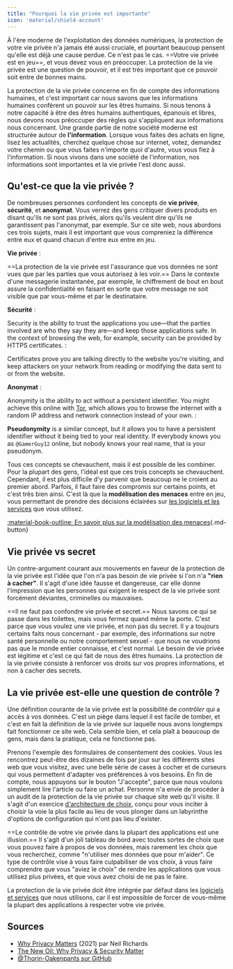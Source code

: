 ```yaml
---
title: "Pourquoi la vie privée est importante"
icon: 'material/shield-account'
---
```


À l'ère moderne de l'exploitation des données numériques, la protection de votre vie privée n'a jamais été aussi cruciale, et pourtant beaucoup pensent qu'elle est déjà une cause perdue. Ce n'est pas le cas. ==Votre vie privée est en jeu==, et vous devez vous en préoccuper. La protection de la vie privée est une question de pouvoir, et il est très important que ce pouvoir soit entre de bonnes mains.

La protection de la vie privée concerne en fin de compte des informations humaines, et c'est important car nous savons que les informations humaines confèrent un pouvoir sur les êtres humains. Si nous tenons à notre capacité à être des êtres humains authentiques, épanouis et libres, nous devons nous préoccuper des règles qui s'appliquent aux informations nous concernant. Une grande partie de notre société moderne est structurée autour de **l'information**. Lorsque vous faites des achats en ligne, lisez les actualités, cherchez quelque chose sur internet, votez, demandez votre chemin ou que vous faites n'importe quoi d'autre, vous vous fiez à l'information. Si nous vivons dans une société de l'information, nos informations sont importantes et la vie privée l'est donc aussi.

## Qu'est-ce que la vie privée ?

De nombreuses personnes confondent les concepts de **vie privée**, **sécurité**, et **anonymat**. Vous verrez des gens critiquer divers produits en disant qu'ils ne sont pas privés, alors qu'ils veulent dire qu'ils ne garantissent pas l'anonymat, par exemple. Sur ce site web, nous abordons ces trois sujets, mais il est important que vous compreniez la différence entre eux et quand chacun d'entre eux entre en jeu.

**Vie privée**
:

==La protection de la vie privée est l'assurance que vos données ne sont vues que par les parties que vous autorisez à les voir.== Dans le contexte d'une messagerie instantanée, par exemple, le chiffrement de bout en bout assure la confidentialité en faisant en sorte que votre message ne soit visible que par vous-même et par le destinataire.

**Sécurité**
:

Security is the ability to trust the applications you use—that the parties involved are who they say they are—and keep those applications safe. In the context of browsing the web, for example, security can be provided by HTTPS certificates.
:

Certificates prove you are talking directly to the website you're visiting, and keep attackers on your network from reading or modifying the data sent to or from the website.

**Anonymat**
:

Anonymity is the ability to act without a persistent identifier. You might achieve this online with [Tor](../tor.md), which allows you to browse the internet with a random IP address and network connection instead of your own.
:

**Pseudonymity** is a similar concept, but it allows you to have a persistent identifier without it being tied to your real identity. If everybody knows you as `@GamerGuy12` online, but nobody knows your real name, that is your pseudonym.

Tous ces concepts se chevauchent, mais il est possible de les combiner. Pour la plupart des gens, l'idéal est que ces trois concepts se chevauchent. Cependant, il est plus difficile d'y parvenir que beaucoup ne le croient au premier abord. Parfois, il faut faire des compromis sur certains points, et c'est très bien ainsi. C'est là que la **modélisation des menaces** entre en jeu, vous permettant de prendre des décisions éclairées sur [les logiciels et les services](../tools.md) que vous utilisez.

[:material-book-outline: En savoir plus sur la modélisation des menaces](threat-modeling.md ""){.md-button}

## Vie privée vs secret

Un contre-argument courant aux mouvements en faveur de la protection de la vie privée est l'idée que l'on n'a pas besoin de vie privée si l'on n'a **"rien à cacher"**. Il s'agit d'une idée fausse et dangereuse, car elle donne l'impression que les personnes qui exigent le respect de la vie privée sont forcément déviantes, criminelles ou mauvaises.

==Il ne faut pas confondre vie privée et secret.== Nous savons ce qui se passe dans les toilettes, mais vous fermez quand même la porte. C'est parce que vous voulez une vie privée, et non pas du secret. Il y a toujours certains faits nous concernant - par exemple, des informations sur notre santé personnelle ou notre comportement sexuel - que nous ne voudrions pas que le monde entier connaisse, et c'est normal. Le besoin de vie privée est légitime et c'est ce qui fait de nous des êtres humains. La protection de la vie privée consiste à renforcer vos droits sur vos propres informations, et non à cacher des secrets.

## La vie privée est-elle une question de contrôle ?

Une définition courante de la vie privée est la possibilité de *contrôler* qui a accès à vos données. C'est un piège dans lequel il est facile de tomber, et c'est en fait la définition de la vie privée sur laquelle nous avons longtemps fait fonctionner ce site web. Cela semble bien, et cela plaît à beaucoup de gens, mais dans la pratique, cela ne fonctionne pas.

Prenons l'exemple des formulaires de consentement des cookies. Vous les rencontrez peut-être des dizaines de fois par jour sur les différents sites web que vous visitez, avec une belle série de cases à cocher et de curseurs qui vous permettent d'adapter vos préférences à vos besoins. En fin de compte, nous appuyons sur le bouton "J'accepte", parce que nous voulons simplement lire l'article ou faire un achat. Personne n'a envie de procéder à un audit de la protection de la vie privée sur chaque site web qu'il visite. Il s'agit d'un exercice [d'architecture de choix](https://en.wikipedia.org/wiki/Choice_architecture), conçu pour vous inciter à choisir la voie la plus facile au lieu de vous plonger dans un labyrinthe d'options de configuration qui n'ont pas lieu d'exister.

==Le contrôle de votre vie privée dans la plupart des applications est une illusion.== Il s'agit d'un joli tableau de bord avec toutes sortes de choix que vous pouvez faire à propos de vos données, mais rarement les choix que vous recherchez, comme "n'utiliser mes données que pour m'aider". Ce type de contrôle vise à vous faire culpabiliser de vos choix, à vous faire comprendre que vous "aviez le choix" de rendre les applications que vous utilisez plus privées, et que vous avez choisi de ne pas le faire.

La protection de la vie privée doit être intégrée par défaut dans les [logiciels et services](../tools.md) que nous utilisons, car il est impossible de forcer de vous-même la plupart des applications à respecter votre vie privée.

## Sources

- [Why Privacy Matters](https://www.amazon.com/Why-Privacy-Matters-Neil-Richards/dp/0190939044) (2021) par Neil Richards
- [The New Oil: Why Privacy & Security Matter](https://thenewoil.org/en/guides/prologue/why/)
- [@Thorin-Oakenpants sur GitHub](https://github.com/privacytools/privacytools.io/issues/1760#issuecomment-597497298)
